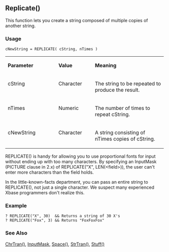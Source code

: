 ## Replicate()

This function lets you create a string composed of multiple copies of another string.

### Usage

```foxpro
cNewString = REPLICATE( cString, nTimes )
```
<table>
<tr>
  <td width="32%" valign="top">
  <p><b>Parameter</b></p>
  </td>
  <td width="23%" valign="top">
  <p><b>Value</b></p>
  </td>
  <td width="45%" valign="top">
  <p><b>Meaning</b></p>
  </td>
 </tr>
<tr>
  <td width="32%" valign="top">
  <p>cString</p>
  </td>
  <td width="23%" valign="top">
  <p>Character</p>
  </td>
  <td width="45%" valign="top">
  <p>The string to be repeated to produce the result.</p>
  </td>
 </tr>
<tr>
  <td width="32%" valign="top">
  <p>nTimes</p>
  </td>
  <td width="23%" valign="top">
  <p>Numeric</p>
  </td>
  <td width="45%" valign="top">
  <p>The number of times to repeat cString.</p>
  </td>
 </tr>
<tr>
  <td width="32%" valign="top">
  <p>cNewString</p>
  </td>
  <td width="23%" valign="top">
  <p>Character </p>
  </td>
  <td width="45%" valign="top">
  <p>A string consisting of nTimes copies of cString.</p>
  </td>
 </tr>
</table>

REPLICATE() is handy for allowing you to use proportional fonts for input without ending up with too many characters. By specifying an InputMask (PICTURE clause in 2.x) of REPLICATE("X", LEN(&lt;field&gt;)), the user can't enter more characters than the field holds.

In the little-known-facts department, you can pass an entire string to REPLICATE(), not just a single character. We suspect many experienced Xbase programmers don't realize this.

### Example

```foxpro
? REPLICATE("X", 30)  && Returns a string of 30 X's
? REPLICATE("Fox", 3) && Returns "FoxFoxFox"
```
### See Also

[ChrTran()](s4g006.md), [InputMask](s4g311.md), [Space()](s4g021.md), [StrTran()](s4g006.md), [Stuff()](s4g006.md)